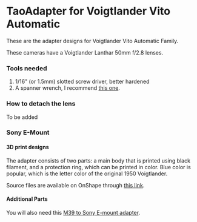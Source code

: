 # TaoAdapter for Voigtlander Vito Automatic
These are the adapter designs for Voigtlander Vito Automatic Family.

These cameras have a Voigtlander Lanthar 50mm f/2.8 lenses.

### Tools needed

1. 1/16" (or 1.5mm) slotted screw driver, better hardened
2. A spanner wrench, I recommend [this one](https://www.amazon.com/gp/product/B00NURCWTC/ref=as_li_qf_sp_asin_il_tl?ie=UTF8&tag=taoproductivi-20&camp=1789&creative=9325&linkCode=as2&creativeASIN=B00NURCWTC&linkId=819a7fd85e6f163c7da14439943b5512).

### How to detach the lens

To be added

### Sony E-Mount

#### 3D print designs

The adapter consists of two parts: a main body that is printed using black filament, and a protection ring, which can be printed in color. Blue color is popular, which is the letter color of the original 1950 Voigtlander.

Source files are available on OnShape through [this link](https://cad.onshape.com/documents/07e352852673fa83d0c24870/w/e54fc507da3a7fbb0acab60d/e/63c822635cac126a069c6203).

#### Additional Parts

You will also need this [M39 to Sony E-mount adapter](https://www.amazon.com/gp/product/B003XQAIKK/ref=as_li_qf_sp_asin_il_tl?ie=UTF8&tag=taoproductivi-20&camp=1789&creative=9325&linkCode=as2&creativeASIN=B003XQAIKK&linkId=f00f2795efddf880a04afacf388d5042).